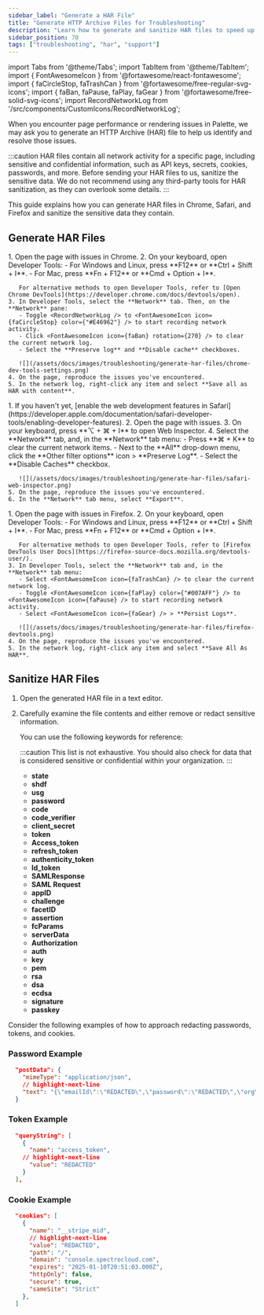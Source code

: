 ```yaml
---
sidebar_label: "Generate a HAR File"
title: "Generate HTTP Archive Files for Troubleshooting"
description: "Learn how to generate and sanitize HAR files to speed up issue resolution."
sidebar_position: 70
tags: ["troubleshooting", "har", "support"]
---
```


import Tabs from '@theme/Tabs';
import TabItem from '@theme/TabItem';
import { FontAwesomeIcon } from '@fortawesome/react-fontawesome';
import { faCircleStop, faTrashCan } from '@fortawesome/free-regular-svg-icons';
import { faBan, faPause, faPlay, faGear } from '@fortawesome/free-solid-svg-icons';
import RecordNetworkLog from '/src/components/CustomIcons/RecordNetworkLog';

When you encounter page performance or rendering issues in Palette, we may ask you to generate an HTTP Archive (HAR) file to help us identify and resolve those issues.

:::caution
HAR files contain all network activity for a specific page, including sensitive and confidential information, such as API keys, secrets, cookies, passwords, and more. Before sending your HAR files to us, sanitize the sensitive data. We do not recommend using any third-party tools for HAR sanitization, as they can overlook some details.
:::

This guide explains how you can generate HAR files in Chrome, Safari, and Firefox and sanitize the sensitive data they contain.

## Generate HAR Files

<Tabs>
  <TabItem value="chrome" label="Chrome" default>
    1. Open the page with issues in Chrome.
    2. On your keyboard, open Developer Tools:
       - For Windows and Linux, press **F12** or **Ctrl + Shift + I**.
       - For Mac, press **Fn + F12** or **Cmd + Option + I**.

       For alternative methods to open Developer Tools, refer to [Open Chrome DevTools](https://developer.chrome.com/docs/devtools/open).
    3. In Developer Tools, select the **Network** tab. Then, on the **Network** pane:
       - Toggle <RecordNetworkLog /> to <FontAwesomeIcon icon={faCircleStop} color={"#E46962"} /> to start recording network activity.
       - Click <FontAwesomeIcon icon={faBan} rotation={270} /> to clear the current network log.
       - Select the **Preserve log** and **Disable cache** checkboxes.

       ![](/assets/docs/images/troubleshooting/generate-har-files/chrome-dev-tools-settings.png)
    4. On the page, reproduce the issues you've encountered.
    5. In the network log, right-click any item and select **Save all as HAR with content**.
  </TabItem>
  <TabItem value="safari" label="Safari">
    1. If you haven't yet, [enable the web development features in Safari](https://developer.apple.com/documentation/safari-developer-tools/enabling-developer-features).
    2. Open the page with issues.
    3. On your keyboard, press **⌥ + ⌘ + I** to open Web Inspector.
    4. Select the **Network** tab, and, in the **Network** tab menu:
       - Press **⌘ + K** to clear the current network items.
       - Next to the **All** drop-down menu, click the **Other filter options** icon > **Preserve Log**. 
       - Select the **Disable Caches** checkbox.

       ![](/assets/docs/images/troubleshooting/generate-har-files/safari-web-inspector.png)
    5. On the page, reproduce the issues you've encountered.
    6. In the **Network** tab menu, select **Export**.
  </TabItem>
  <TabItem value="firefox" label="Firefox">
    1. Open the page with issues in Firefox.
    2. On your keyboard, open Developer Tools:
       - For Windows and Linux, press **F12** or **Ctrl + Shift + I**.
       - For Mac, press **Fn + F12** or **Cmd + Option + I**.

       For alternative methods to open Developer Tools, refer to [Firefox DevTools User Docs](https://firefox-source-docs.mozilla.org/devtools-user/).
    3. In Developer Tools, select the **Network** tab and, in the **Network** tab menu:
       - Select <FontAwesomeIcon icon={faTrashCan} /> to clear the current network log.
       - Toggle <FontAwesomeIcon icon={faPlay} color={"#007AFF"} /> to <FontAwesomeIcon icon={faPause} /> to start recording network activity.
       - Select <FontAwesomeIcon icon={faGear} /> > **Persist Logs**. 

       ![](/assets/docs/images/troubleshooting/generate-har-files/firefox-devtools.png)
    4. On the page, reproduce the issues you've encountered.
    5. In the network log, right-click any item and select **Save All As HAR**.
  </TabItem>
</Tabs>

## Sanitize HAR Files

1. Open the generated HAR file in a text editor.
2. Carefully examine the file contents and either remove or redact sensitive information.
   
   You can use the following keywords for reference:
   
    :::caution
    This list is not exhaustive. You should also check for data that is considered sensitive or confidential within your organization.
    :::

   - **state**
   - **shdf**
   - **usg**
   - **password**
   - **code**
   - **code_verifier**
   - **client_secret**
   - **token**
   - **Access_token**
   - **refresh_token**
   - **authenticity_token**
   - **Id_token**
   - **SAMLResponse**
   - **SAML Request**
   - **appID**
   - **challenge**
   - **facetID**
   - **assertion**
   - **fcParams**
   - **serverData**
   - **Authorization**
   - **auth**
   - **key**
   - **pem**
   - **rsa**
   - **dsa**
   - **ecdsa**
   - **signature**
   - **passkey**

Consider the following examples of how to approach redacting passwords, tokens, and cookies.

### Password Example

```json
  "postData": {
    "mimeType": "application/json",
    // highlight-next-line
    "text": "{\"emailId\":\"REDACTED\",\"password\":\"REDACTED\",\"org\":\"spectro-cloud\"}"
  }
```

### Token Example

```json
  "queryString": [
    {
      "name": "access_token",
    // highlight-next-line
      "value": "REDACTED"
    }
  ],
```

### Cookie Example

```json
  "cookies": [
    {
      "name": "__stripe_mid",
      // highlight-next-line
      "value": "REDACTED",
      "path": "/",
      "domain": "console.spectrocloud.com",
      "expires": "2025-01-10T20:51:03.000Z",
      "httpOnly": false,
      "secure": true,
      "sameSite": "Strict"
    },
  ]
```